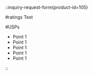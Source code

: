 ::inquiry-request-form{product-id=105}

#ratings
Test

#USPs

- Point 1
- Point 1
- Point 1
- Point 1
- Point 1

::